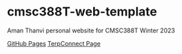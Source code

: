 # cmsc388T-web-template
Aman Thanvi personal website for CMSC388T Winter 2023

[GitHub Pages](https://amanthanvi.github.io/cmsc389T-personal-website/)
[TerpConnect Page](https://terpconnect.umd.edu/~athanvi/cmsc389T-personal-website/)

